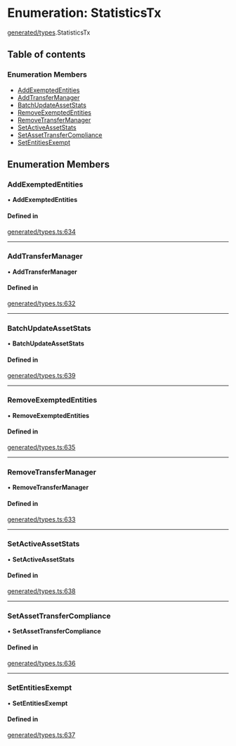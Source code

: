 # Enumeration: StatisticsTx

[generated/types](../wiki/generated.types).StatisticsTx

## Table of contents

### Enumeration Members

- [AddExemptedEntities](../wiki/generated.types.StatisticsTx#addexemptedentities)
- [AddTransferManager](../wiki/generated.types.StatisticsTx#addtransfermanager)
- [BatchUpdateAssetStats](../wiki/generated.types.StatisticsTx#batchupdateassetstats)
- [RemoveExemptedEntities](../wiki/generated.types.StatisticsTx#removeexemptedentities)
- [RemoveTransferManager](../wiki/generated.types.StatisticsTx#removetransfermanager)
- [SetActiveAssetStats](../wiki/generated.types.StatisticsTx#setactiveassetstats)
- [SetAssetTransferCompliance](../wiki/generated.types.StatisticsTx#setassettransfercompliance)
- [SetEntitiesExempt](../wiki/generated.types.StatisticsTx#setentitiesexempt)

## Enumeration Members

### AddExemptedEntities

• **AddExemptedEntities**

#### Defined in

[generated/types.ts:634](https://github.com/PolymathNetwork/polymesh-sdk/blob/299ce247/src/generated/types.ts#L634)

___

### AddTransferManager

• **AddTransferManager**

#### Defined in

[generated/types.ts:632](https://github.com/PolymathNetwork/polymesh-sdk/blob/299ce247/src/generated/types.ts#L632)

___

### BatchUpdateAssetStats

• **BatchUpdateAssetStats**

#### Defined in

[generated/types.ts:639](https://github.com/PolymathNetwork/polymesh-sdk/blob/299ce247/src/generated/types.ts#L639)

___

### RemoveExemptedEntities

• **RemoveExemptedEntities**

#### Defined in

[generated/types.ts:635](https://github.com/PolymathNetwork/polymesh-sdk/blob/299ce247/src/generated/types.ts#L635)

___

### RemoveTransferManager

• **RemoveTransferManager**

#### Defined in

[generated/types.ts:633](https://github.com/PolymathNetwork/polymesh-sdk/blob/299ce247/src/generated/types.ts#L633)

___

### SetActiveAssetStats

• **SetActiveAssetStats**

#### Defined in

[generated/types.ts:638](https://github.com/PolymathNetwork/polymesh-sdk/blob/299ce247/src/generated/types.ts#L638)

___

### SetAssetTransferCompliance

• **SetAssetTransferCompliance**

#### Defined in

[generated/types.ts:636](https://github.com/PolymathNetwork/polymesh-sdk/blob/299ce247/src/generated/types.ts#L636)

___

### SetEntitiesExempt

• **SetEntitiesExempt**

#### Defined in

[generated/types.ts:637](https://github.com/PolymathNetwork/polymesh-sdk/blob/299ce247/src/generated/types.ts#L637)
